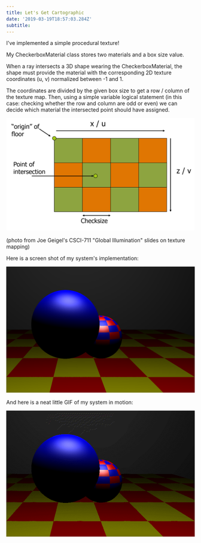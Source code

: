 ```yaml
---
title: Let's Get Cartographic
date: '2019-03-19T18:57:03.284Z'
subtitle: 
---
```


I've implemented a simple procedural texture!

My CheckerboxMaterial class stores two materials and a box size value.

When a ray intersects a 3D shape wearing the CheckerboxMaterial, the shape must provide the material with the corresponding 2D texture coordinates (u, v) normalized between -1 and 1. 




<div class="img_w_caption">

The coordinates are divided by the given box size to get a row / column of the texture map. Then, using a simple variable logical statement (in this case: checking whether the row and column are odd or even) we can decide which material the intersected point should have assigned.

![mapping checkerbox](./texture_mapping.PNG)


(photo from Joe Geigel's CSCI-711 "Global Illumination" slides on texture mapping)

</div>


<div class="img_w_caption">

Here is a screen shot of my system's implementation:

![procedural texture shot](./s_shot_5.png)

</div>

<div class="img_w_caption">

And here is a neat little GIF of my system in motion:

![animation](./out.gif)

</div>